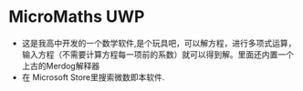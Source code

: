 # MicroMaths UWP
* 这是我高中开发的一个数学软件,是个玩具吧，可以解方程，进行多项式运算，输入方程（不需要计算方程每一项前的系数）就可以得到解。里面还内置一个上古的Merdog解释器
* 在 Microsoft Store里搜索微数即本软件.
